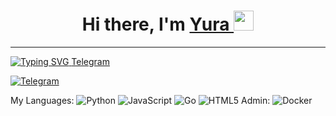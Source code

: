 <h1 align="center">
  Hi there, I'm
  <a href="https://yuramishin.ru/" target="_blank">
    Yura
  </a>
  <img src="https://github.com/blackcater/blackcater/raw/main/images/Hi.gif" height="32"/>
</h1>

---

<a href="https://git.io/typing-svg" display="block" align="center">
  <img src="https://readme-typing-svg.herokuapp.com?font=Fira+Code&pause=1000&width=435&lines=Software+Engineer+Python+from+Russia" alt="Typing SVG"/>
</a>

<a href="https://t.me/ymishin_job" target="_blank" color="white">
  Telegram
</a>

[![Telegram](https://img.shields.io/badge/Telegram-2CA5E0?style=for-the-badge&logo=telegram&logoColor=white)](https://t.me/ymishin_job)

My Languages: ![Python](https://img.shields.io/badge/python-3670A0?style=for-the-badge&logo=python&logoColor=ffdd54) ![JavaScript](https://img.shields.io/badge/javascript-%23323330.svg?style=for-the-badge&logo=javascript&logoColor=%23F7DF1E) ![Go](https://img.shields.io/badge/go-%2300ADD8.svg?style=for-the-badge&logo=go&logoColor=white) ![HTML5](https://img.shields.io/badge/html5-%23E34F26.svg?style=for-the-badge&logo=html5&logoColor=white)
Admin: ![Docker](https://img.shields.io/badge/docker-%230db7ed.svg?style=for-the-badge&logo=docker&logoColor=white) 
<!--
**mishinyura/mishinyura** is a ✨ _special_ ✨ repository because its `README.md` (this file) appears on your GitHub profile.

Here are some ideas to get you started:

- 🔭 I’m currently working on ...
- 🌱 I’m currently learning ...
- 👯 I’m looking to collaborate on ...
- 🤔 I’m looking for help with ...
- 💬 Ask me about ...
- 📫 How to reach me: ...
- 😄 Pronouns: ...
- ⚡ Fun fact: ...
-->
